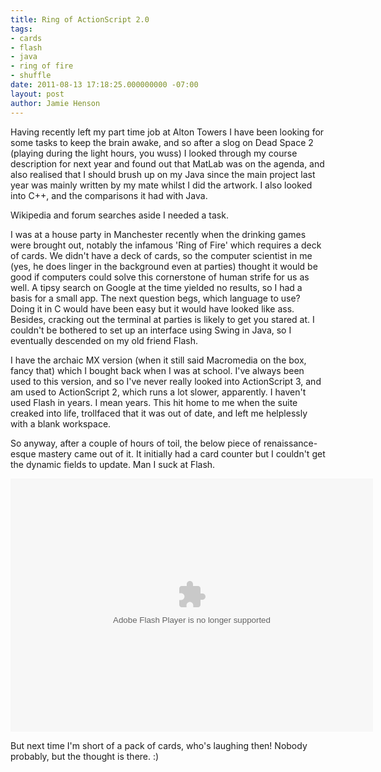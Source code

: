 ```yaml
---
title: Ring of ActionScript 2.0
tags:
- cards
- flash
- java
- ring of fire
- shuffle
date: 2011-08-13 17:18:25.000000000 -07:00
layout: post
author: Jamie Henson
---
```


Having recently left my part time job at Alton Towers I have been looking for some tasks to keep the brain awake, and so after a slog on Dead Space 2 (playing during the light hours, you wuss) I looked through my course description for next year and found out that MatLab was on the agenda, and also realised that I should brush up on my Java since the main project last year was mainly written by my mate whilst I did the artwork. I also looked into C++, and the comparisons it had with Java.

Wikipedia and forum searches aside I needed a task.

<!-- more -->

I was at a house party in Manchester recently when the drinking games were brought out, notably the infamous 'Ring of Fire' which requires a deck of cards. We didn't have a deck of cards, so the computer scientist in me (yes, he does linger in the background even at parties) thought it would be good if computers could solve this cornerstone of human strife for us as well. A tipsy search on Google at the time yielded no results, so I had a basis for a small app. The next question begs, which language to use? Doing it in C would have been easy but it would have looked like ass. Besides, cracking out the terminal at parties is likely to get you stared at. I couldn't be bothered to set up an interface using Swing in Java, so I eventually descended on my old friend Flash.

I have the archaic MX version (when it still said Macromedia on the box, fancy that) which I bought back when I was at school. I've always been used to this version, and so I've never really looked into ActionScript 3, and am used to ActionScript 2, which runs a lot slower, apparently. I haven't used Flash in years. I mean years. This hit home to me when the suite creaked into life, trollfaced that it was out of date, and left me helplessly with a blank workspace.

So anyway, after a couple of hours of toil, the below piece of renaissance-esque mastery came out of it. It initially had a card counter but I couldn't get the dynamic fields to update. Man I suck at Flash.

<center><object width="580" height="405" classid="clsid:d27cdb6e-ae6d-11cf-96b8-444553540000" codebase="http://download.macromedia.com/pub/shockwave/cabs/flash/swflash.cab#version=6,0,40,0"><param name="src" value="http://jh47.com/files/ringoffire.swf" /><embed width="580" height="405" type="application/x-shockwave-flash" src="http://jh47.com/files/ringoffire.swf" /></object></center>

But next time I'm short of a pack of cards, who's laughing then! Nobody probably, but the thought is there. :)
